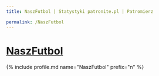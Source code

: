 ```yaml
---
title: NaszFutbol | Statystyki patronite.pl | Patromierz

permalink: /NaszFutbol
---
```


# [NaszFutbol](https://patronite.pl/NaszFutbol)

{% include profile.md name="NaszFutbol" prefix="n" %}
